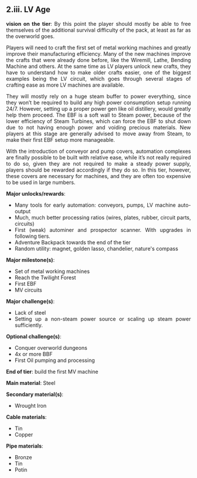 ## 2.iii. LV Age
<div align="justify">

**vision on the tier**:
By this point the player should mostly be able to free themselves of the additional survival difficulty of the pack, at least as far as the overworld goes.

Players will need to craft the first set of metal working machines and greatly improve their manufacturing efficiency. Many of the new machines improve the crafts that were already done before, like the Wiremill, Lathe, Bending Machine and others. At the same time as LV players unlock new crafts, they have to understand how to make older crafts easier, one of the biggest examples being the LV circuit, which goes through several stages of crafting ease as more LV machines are available.

They will mostly rely on a huge steam buffer to power everything, since they won’t be required to build any high power consumption setup running 24/7. However, setting up a proper power gen like oil distillery, would greatly help them proceed. The EBF is a soft wall to Steam power, because of the lower efficiency of Steam Turbines, which can force the EBF to shut down due to not having enough power and voiding precious materials. New players at this stage are generally advised to move away from Steam, to make their first EBF setup more manageable.

With the introduction of conveyor and pump covers, automation complexes are finally possible to be built with relative ease, while it’s not really required to do so, given they are not required to make a steady power supply, players should be rewarded accordingly if they do so. In this tier, however, these covers are necessary for machines, and they are often too expensive to be used in large numbers.

**Major unlocks/rewards**:
- Many tools for early automation: conveyors, pumps, LV machine auto-output
- Much, much better processing ratios (wires, plates, rubber, circuit parts, circuits)
- First (weak) autominer and prospector scanner. With upgrades in following tiers.
- Adventure Backpack towards the end of the tier
- Random utility: magnet, golden lasso, chandelier, nature's compass

**Major milestone(s)**:
- Set of metal working machines
- Reach the Twilight Forest
- First EBF
- MV circuits

**Major challenge(s)**:
- Lack of steel
- Setting up a non-steam power source or scaling up steam power sufficiently.

**Optional challenge(s)**:
- Conquer overworld dungeons
- 4x or more BBF
- First Oil pumping and processing

**End of tier**: build the first MV machine

**Main material**: Steel

**Secondary material(s)**:
- Wrought Iron

**Cable materials**:
- Tin
- Copper

**Pipe materials**:
- Bronze
- Tin
- Potin

</div>